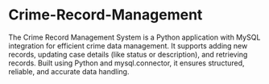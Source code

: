 # Crime-Record-Management
The Crime Record Management System is a Python application with MySQL integration for efficient crime data management. It supports adding new records, updating case details (like status or description), and retrieving records. Built using Python and mysql.connector, it ensures structured, reliable, and accurate data handling.
